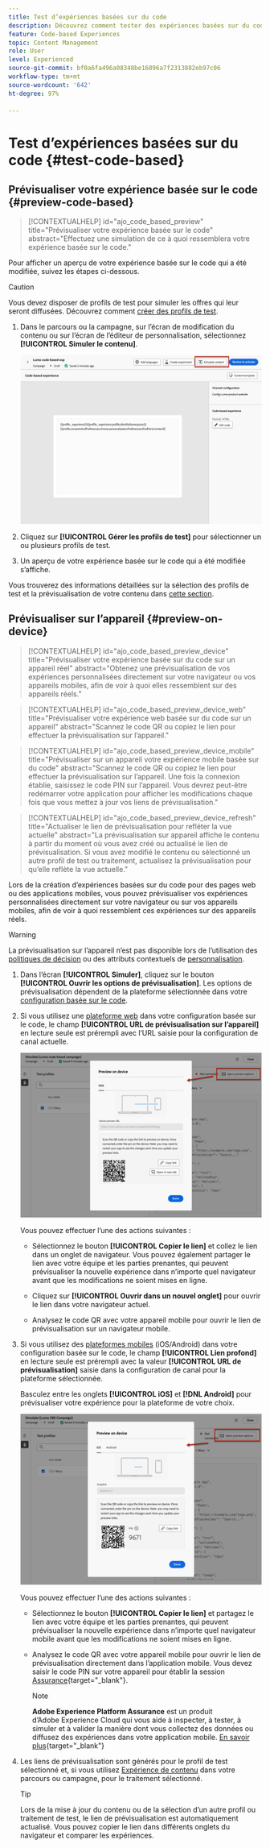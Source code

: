 ```yaml
---
title: Test d’expériences basées sur du code
description: Découvrez comment tester des expériences basées sur du code dans Journey Optimizer
feature: Code-based Experiences
topic: Content Management
role: User
level: Experienced
source-git-commit: bf0a6fa496a08348be16896a7f2313882eb97c06
workflow-type: tm+mt
source-wordcount: '642'
ht-degree: 97%

---
```


# Test d’expériences basées sur du code {#test-code-based}

## Prévisualiser votre expérience basée sur le code {#preview-code-based}

>[!CONTEXTUALHELP]
>id="ajo_code_based_preview"
>title="Prévisualiser votre expérience basée sur le code"
>abstract="Effectuez une simulation de ce à quoi ressemblera votre expérience basée sur le code."

Pour afficher un aperçu de votre expérience basée sur le code qui a été modifiée, suivez les étapes ci-dessous.

>[!CAUTION]
>
>Vous devez disposer de profils de test pour simuler les offres qui leur seront diffusées. Découvrez comment [créer des profils de test](../audience/creating-test-profiles.md).

1. Dans le parcours ou la campagne, sur l’écran de modification du contenu ou sur l’écran de l’éditeur de personnalisation, sélectionnez **[!UICONTROL Simuler le contenu]**.

   ![](assets/code-based-campaign-simulate.png)

1. Cliquez sur **[!UICONTROL Gérer les profils de test]** pour sélectionner un ou plusieurs profils de test.

1. Un aperçu de votre expérience basée sur le code qui a été modifiée s’affiche.

Vous trouverez des informations détaillées sur la sélection des profils de test et la prévisualisation de votre contenu dans [cette section](../content-management/preview.md).

## Prévisualiser sur l’appareil {#preview-on-device}

>[!CONTEXTUALHELP]
>id="ajo_code_based_preview_device"
>title="Prévisualiser votre expérience basée sur du code sur un appareil réel"
>abstract="Obtenez une prévisualisation de vos expériences personnalisées directement sur votre navigateur ou vos appareils mobiles, afin de voir à quoi elles ressemblent sur des appareils réels."

>[!CONTEXTUALHELP]
>id="ajo_code_based_preview_device_web"
>title="Prévisualiser votre expérience web basée sur du code sur un appareil"
>abstract="Scannez le code QR ou copiez le lien pour effectuer la prévisualisation sur l’appareil."

>[!CONTEXTUALHELP]
>id="ajo_code_based_preview_device_mobile"
>title="Prévisualiser sur un appareil votre expérience mobile basée sur du code"
>abstract="Scannez le code QR ou copiez le lien pour effectuer la prévisualisation sur l’appareil. Une fois la connexion établie, saisissez le code PIN sur l’appareil. Vous devrez peut-être redémarrer votre application pour afficher les modifications chaque fois que vous mettez à jour vos liens de prévisualisation."

>[!CONTEXTUALHELP]
>id="ajo_code_based_preview_device_refresh"
>title="Actualiser le lien de prévisualisation pour refléter la vue actuelle"
>abstract="La prévisualisation sur appareil affiche le contenu à partir du moment où vous avez créé ou actualisé le lien de prévisualisation. Si vous avez modifié le contenu ou sélectionné un autre profil de test ou traitement, actualisez la prévisualisation pour qu’elle reflète la vue actuelle."

Lors de la création d’expériences basées sur du code pour des pages web ou des applications mobiles, vous pouvez prévisualiser vos expériences personnalisées directement sur votre navigateur ou sur vos appareils mobiles, afin de voir à quoi ressemblent ces expériences sur des appareils réels.

>[!WARNING]
>
>La prévisualisation sur l’appareil n’est pas disponible lors de l’utilisation des [politiques de décision](../experience-decisioning/create-decision.md) ou des attributs contextuels de [personnalisation](../personalization/personalization-build-expressions.md).

1. Dans l’écran **[!UICONTROL Simuler]**, cliquez sur le bouton **[!UICONTROL Ouvrir les options de prévisualisation]**. Les options de prévisualisation dépendent de la plateforme sélectionnée dans votre [configuration basée sur le code](code-based-configuration.md#create-code-based-configuration).

1. Si vous utilisez une [plateforme web](code-based-configuration.md#web) dans votre configuration basée sur le code, le champ **[!UICONTROL URL de prévisualisation sur l’appareil]** en lecture seule est prérempli avec l’URL saisie pour la configuration de canal actuelle.

   ![](assets/preview-on-device-web.png)

   Vous pouvez effectuer l’une des actions suivantes :

   * Sélectionnez le bouton **[!UICONTROL Copier le lien]** et collez le lien dans un onglet de navigateur. Vous pouvez également partager le lien avec votre équipe et les parties prenantes, qui peuvent prévisualiser la nouvelle expérience dans n’importe quel navigateur avant que les modifications ne soient mises en ligne.

   * Cliquez sur **[!UICONTROL Ouvrir dans un nouvel onglet]** pour ouvrir le lien dans votre navigateur actuel.

   * Analysez le code QR avec votre appareil mobile pour ouvrir le lien de prévisualisation sur un navigateur mobile.

1. Si vous utilisez des [plateformes mobiles](code-based-configuration.md#mobile) (iOS/Android) dans votre configuration basée sur le code, le champ **[!UICONTROL Lien profond]** en lecture seule est prérempli avec la valeur **[!UICONTROL URL de prévisualisation]** saisie dans la configuration de canal pour la plateforme sélectionnée.

   Basculez entre les onglets **[!UICONTROL iOS]** et **[!DNL Android]** pour prévisualiser votre expérience pour la plateforme de votre choix.

   ![](assets/preview-on-device-mobile.png)

   Vous pouvez effectuer l’une des actions suivantes :

   * Sélectionnez le bouton **[!UICONTROL Copier le lien]** et partagez le lien avec votre équipe et les parties prenantes, qui peuvent prévisualiser la nouvelle expérience dans n’importe quel navigateur mobile avant que les modifications ne soient mises en ligne.

   * Analysez le code QR avec votre appareil mobile pour ouvrir le lien de prévisualisation directement dans l’application mobile. Vous devez saisir le code PIN sur votre appareil pour établir la session [Assurance](https://experienceleague.adobe.com/fr/docs/experience-platform/assurance/tutorials/implement-assurance){target="_blank"}.

     >[!NOTE]
     >
     >**Adobe Experience Platform Assurance** est un produit d’Adobe Experience Cloud qui vous aide à inspecter, à tester, à simuler et à valider la manière dont vous collectez des données ou diffusez des expériences dans votre application mobile. [En savoir plus](https://experienceleague.adobe.com/fr/docs/experience-platform/assurance/home){target="_blank"}

1. Les liens de prévisualisation sont générés pour le profil de test sélectionné et, si vous utilisez [Expérience de contenu](../content-management/content-experiment.md) dans votre parcours ou campagne, pour le traitement sélectionné.

   <!--If you have modified the content or selected a different treatment or test profile, scroll down to the bottom of the **[!UICONTROL Preview on device]** pop-up and click **[!UICONTROL Refresh preview link]** to reflect the current state.

   ![](assets/preview-on-device-refresh.png)-->

   <!--When creating a content experiment, you need to select a given treatment and click the **[!UICONTROL Simulate content]** button to obtain the link corresponding to that treatment, then select another treatment, click the **[!UICONTROL Simulate content]** button to obtain a new preview link, and so on.-->

   >[!TIP]
   >
   >Lors de la mise à jour du contenu ou de la sélection d’un autre profil ou traitement de test, le lien de prévisualisation est automatiquement actualisé. Vous pouvez copier le lien dans différents onglets du navigateur et comparer les expériences.

